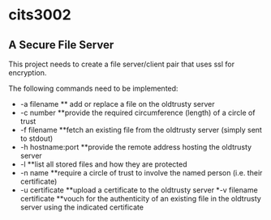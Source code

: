 # cits3002

## A Secure File Server

This project needs to create a file server/client pair that uses ssl for encryption. 

The following commands need to be implemented:
* -a filename 
** add or replace a file on the oldtrusty server
* -c number 
**provide the required circumference (length) of a circle of trust
* -f filename 
**fetch an existing file from the oldtrusty server (simply sent to stdout)
* -h hostname:port 
**provide the remote address hosting the oldtrusty server
* -l 
**list all stored files and how they are protected
* -n name 
**require a circle of trust to involve the named person (i.e. their certificate)
* -u certificate 
**upload a certificate to the oldtrusty server
*-v filename certificate 
**vouch for the authenticity of an existing file in the oldtrusty server using the indicated certificate
